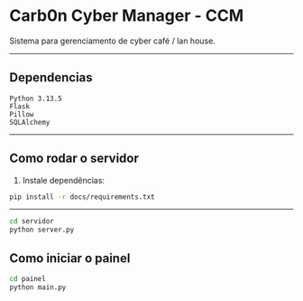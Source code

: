 # Carb0n Cyber Manager - CCM

Sistema para gerenciamento de cyber café / lan house.

---

## Dependencias
```
Python 3.13.5
Flask
Pillow
SQLAlchemy
```
---

## Como rodar o servidor

1. Instale dependências:

```bash
pip install -r docs/requirements.txt
```
---

```bash
cd servidor
python server.py
```

## Como iniciar o painel
```bash
cd painel
python main.py
```
